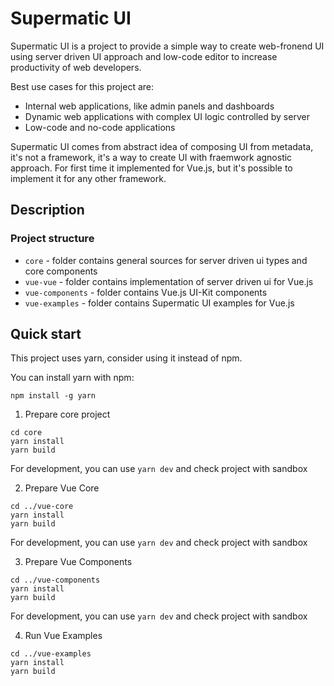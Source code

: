 # Supermatic UI

Supermatic UI is a project to provide a simple way to create web-fronend UI using server driven UI approach and low-code editor to increase productivity of web developers.

Best use cases for this project are:

* Internal web applications, like admin panels and dashboards
* Dynamic web applications with complex UI logic controlled by server
* Low-code and no-code applications

Supermatic UI comes from abstract idea of composing UI from metadata, it's not a framework, it's a way to create UI with fraemwork agnostic approach. 
For first time it implemented for Vue.js, but it's possible to implement it for any other framework.

## Description

### Project structure

* `core`           - folder contains general sources for server driven ui types and core components
* `vue-vue`        - folder contains implementation of server driven ui for Vue.js
* `vue-components` - folder contains Vue.js UI-Kit components
* `vue-examples`   - folder contains Supermatic UI examples for Vue.js

## Quick start

This project uses yarn, consider using it instead of npm.

You can install yarn with npm:

```BashSession
npm install -g yarn
```

1. Prepare core project

```BashSession
cd core
yarn install
yarn build
```

For development, you can use `yarn dev` and check project with sandbox

2. Prepare Vue Core

```BashSession
cd ../vue-core
yarn install
yarn build
```

For development, you can use `yarn dev` and check project with sandbox

3. Prepare Vue Components

```BashSession
cd ../vue-components
yarn install
yarn build
```

For development, you can use `yarn dev` and check project with sandbox

4. Run Vue Examples

```BashSession
cd ../vue-examples
yarn install
yarn build
```